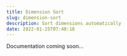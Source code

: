 ```yaml
---
title: Dimension Sort
slug: dimension-sort
description: Sort dimensions automatically
date: 2022-01-25T07:40:18
---
```



Documentation coming soon...
